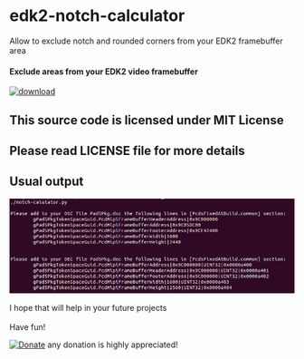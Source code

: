 # edk2-notch-calculator
Allow to exclude notch and rounded corners from your EDK2 framebuffer area

#### Exclude areas from your EDK2 video framebuffer
[![download](https://img.shields.io/github/downloads/serdeliuk/edk2-notch-calculator/total)](https://github.com/serdeliuk/edk2-notch-calculator/releases/download/1/edk2-notch-calculator.zip)

## This source code is licensed under MIT License
## Please read LICENSE file for more details

Usual output
---
![EDK2 notch calculator](https://github.com/serdeliuk/edk2-notch-calculator/blob/main/notch-calculator.png)

I hope that will help in your future projects<br><br>
Have fun!

[![Donate](https://img.shields.io/badge/Donate-PayPal-green.svg)](https://paypal.me/serdeliuk) any donation is highly appreciated!
